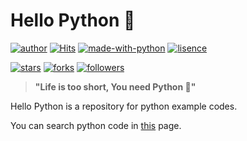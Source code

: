 # Hello Python 🐍

[![author](https://img.shields.io/badge/Author-minyong--jeong-blue?style=flat-square)](https://minyong-jeong.github.io/)
[![Hits](https://hits.seeyoufarm.com/api/count/incr/badge.svg?url=https%3A%2F%2Fgithub.com%2Fminyong-jeong%2Fhello-python&count_bg=%234E7FC0&title_bg=%23555555&icon=&icon_color=%23E7E7E7&title=hits&edge_flat=true)](https://hits.seeyoufarm.com)
[![made-with-python](https://img.shields.io/badge/Made%20with-Python-1f425f.svg?style=flat-square)](https://www.python.org/)
[![lisence](https://img.shields.io/github/license/minyong-jeong/hello-python?style=flat-square)](https://github.com/minyong-jeong/hello-python/blob/master/LICENSE)

[![stars](https://img.shields.io/github/stars/minyong-jeong/hello-python?style=flat-square&label=Star)](https://github.com/minyong-jeong/hello-python/stargazers)
[![forks](https://img.shields.io/github/forks/minyong-jeong/hello-python?style=flat-square&label=Fork)](https://github.com/minyong-jeong/hello-python/network/members)
[![followers](https://img.shields.io/github/followers/minyong-jeong?style=flat-square&label=Follow)](https://github.com/minyong-jeong?tab=followers)

> **"Life is too short, You need Python 🐍"**

Hello Python is a repository for python example codes.

You can search python code in [this](https://minyong-jeong.github.io/hello-python/) page.
